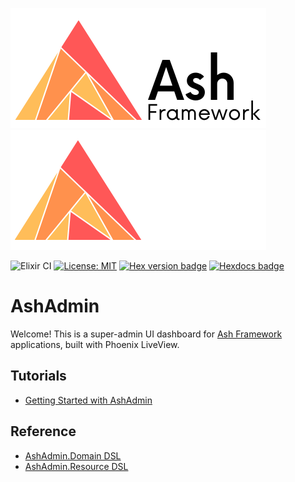 ![Logo](https://github.com/ash-project/ash/blob/main/logos/cropped-for-header-black-text.png?raw=true#gh-light-mode-only)
![Logo](https://github.com/ash-project/ash/blob/main/logos/cropped-for-header-white-text.png?raw=true#gh-dark-mode-only)

![Elixir CI](https://github.com/ash-project/ash_admin/workflows/CI/badge.svg)
[![License: MIT](https://img.shields.io/badge/License-MIT-yellow.svg)](https://opensource.org/licenses/MIT)
[![Hex version badge](https://img.shields.io/hexpm/v/ash_admin.svg)](https://hex.pm/packages/ash_admin)
[![Hexdocs badge](https://img.shields.io/badge/docs-hexdocs-purple)](https://hexdocs.pm/ash_admin)

# AshAdmin

Welcome! This is a super-admin UI dashboard for [Ash Framework](https://hexdocs.pm/ash) applications, built with Phoenix LiveView.

## Tutorials

- [Getting Started with AshAdmin](documentation/tutorials/getting-started-with-ash-admin.md)

## Reference

- [AshAdmin.Domain DSL](documentation/dsls/DSL:-AshAdmin.Domain.md)
- [AshAdmin.Resource DSL](documentation/dsls/DSL:-AshAdmin.Resource.md)
